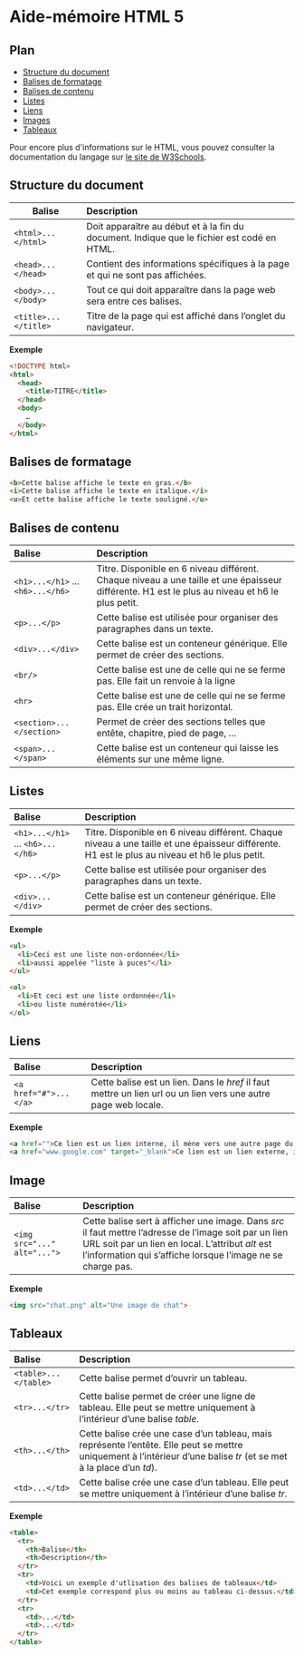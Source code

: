 # Aide-mémoire HTML 5

## Plan
- [Structure du document](#structure-du-document)
- [Balises de formatage](#balises-de-formatage)
- [Balises de contenu](#balises-de-contenu)
- [Listes](#listes)
- [Liens](#liens)
- [Images](#images)
- [Tableaux](#tableaux)

Pour encore plus d'informations sur le HTML, vous pouvez consulter la documentation du langage sur [le site de W3Schools](https://www.w3schools.com/html/default.asp).

## Structure du document

| Balise                   | Description                                                  |
| ------------------------ | :----------------------------------------------------------- |
| ```<html>...</html>```   | Doit apparaître au début et à la fin du document. Indique que le fichier est codé en HTML. |
| ```<head>...</head>```   | Contient des informations spécifiques à la page et qui ne sont pas affichées. |
| ```<body>...</body>```   | Tout ce qui doit apparaître dans la page web sera entre ces balises. |
| ```<title>...</title>``` | Titre de la page qui est affiché dans l’onglet du navigateur. |

**Exemple**

```html
<!DOCTYPE html>
<html>
  <head>
  	<title>TITRE</title>
  </head>
  <body>
    …
  </body>
</html>
```

## Balises de formatage

```html
<b>Cette balise affiche le texte en gras.</b>
<i>Cette balise affiche le texte en italique.</i>
<u>Et cette balise affiche le texte souligné.</u>
```

## Balises de contenu

| Balise                                    | Description                                                  |
| :----------------------------------------- | :------------------------------------------------------------ |
| ```<h1>...</h1>``` ... ```<h6>...</h6>``` | Titre. Disponible en 6 niveau différent. Chaque niveau a une taille et une épaisseur différente. H1 est le plus au niveau et h6 le plus petit. |
| ```<p>...</p>```                          | Cette balise est utilisée pour organiser des paragraphes dans un texte. |
| ```<div>...</div>```                      | Cette balise est un conteneur générique. Elle permet de créer des sections. |
| ```<br/>```                               | Cette balise est une de celle qui ne se ferme pas. Elle fait un renvoie à la ligne |
| ```<hr>```                                | Cette balise est une de celle qui ne se ferme pas. Elle crée un trait horizontal. |
| ```<section>...</section>```              | Permet de créer des sections telles que entête, chapitre, pied de page, … |
| ```<span>...</span>```                    | Cette balise est un conteneur qui laisse les éléments sur une même ligne. |

## Listes

| Balise                                    | Description                                                  |
| :---------------------------------------- | :----------------------------------------------------------- |
| ```<h1>...</h1>``` ... ```<h6>...</h6>``` | Titre. Disponible en 6 niveau différent. Chaque niveau a une taille et une épaisseur différente. H1 est le plus au niveau et h6 le plus petit. |
| ```<p>...</p>```                          | Cette balise est utilisée pour organiser des paragraphes dans un texte. |
| ```<div>...</div>```                      | Cette balise est un conteneur générique. Elle permet de créer des sections. |

**Exemple**

```html
<ul>
  <li>Ceci est une liste non-ordonnée</li>
  <li>aussi appelée "liste à puces"</li>
</ul>

<ol>
  <li>Et ceci est une liste ordonnée</li>
  <li>ou liste numérotée</li>
</ol>
```

## Liens

| Balise                    | Description                                                  |
| :------------------------ | :----------------------------------------------------------- |
| ```<a href="#">...</a>``` | Cette balise est un lien. Dans le *href* il faut mettre un lien url ou un lien vers une autre page web locale. |

**Exemple**

```html
<a href="">Ce lien est un lien interne, il mène vers une autre page du site.</a>
<a href="www.google.com" target="_blank">Ce lien est un lien externe, il mène vers un autre site internet, on y ajoute donc l'attribut target</a>
```

## Image

| Balise                          | Description                                                  |
| :------------------------------ | :----------------------------------------------------------- |
| ```<img src="..." alt="...">``` | Cette balise sert à afficher une image. Dans *src* il faut mettre l’adresse de l’image soit par un lien URL soit par un lien en local. L’attribut *alt* est l’information qui s’affiche lorsque l’image ne se charge pas. |

**Exemple**

```html
<img src="chat.png" alt="Une image de chat">
```

## Tableaux

| Balise                   | Description                                                  |
| :----------------------- | :----------------------------------------------------------- |
| ```<table>...</table>``` | Cette balise permet d’ouvrir un tableau.                     |
| ```<tr>...</tr>```       | Cette balise permet de créer une ligne de tableau. Elle peut se mettre uniquement à l’intérieur d’une balise *table*. |
| ```<th>...</th>```       | Cette balise crée une case d’un tableau, mais représente l’entête. Elle peut se mettre uniquement à l’intérieur d’une balise *tr* (et se met à la place d’un *td*). |
| ```<td>...</td>```       | Cette balise crée une case d’un tableau. Elle peut se mettre uniquement à l’intérieur d’une balise *tr*. |

**Exemple**

```html
<table>
  <tr>
    <th>Balise</th>
    <th>Description</th>
  </tr>
  <tr>
    <td>Voici un exemple d'utlisation des balises de tableaux</td>
    <td>Cet exemple correspond plus ou moins au tableau ci-dessus.</td>
  </tr>
  <tr>
    <td>...</td>
    <td>...</td>
  </tr>
</table>
```